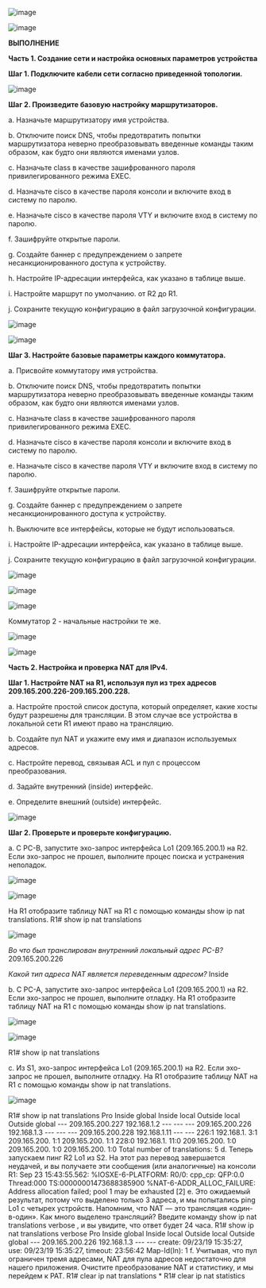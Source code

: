 ![image](https://github.com/user-attachments/assets/ea483d81-2287-4bd8-9fa5-71671b63cb7e)

![image](https://github.com/user-attachments/assets/944fa246-ed93-4b15-a2c9-6b26f2f48126)

**ВЫПОЛНЕНИЕ**

**Часть 1. Создание сети и настройка основных параметров устройства**

**Шаг 1. Подключите кабели сети согласно приведенной топологии.**

![image](https://github.com/user-attachments/assets/0a81172d-7d8d-44a0-a420-76cfca9ccf91)

**Шаг 2. Произведите базовую настройку маршрутизаторов.**

a.	Назначьте маршрутизатору имя устройства.

b.	Отключите поиск DNS, чтобы предотвратить попытки маршрутизатора неверно преобразовывать введенные команды таким образом, как будто они являются именами узлов.

c.	Назначьте class в качестве зашифрованного пароля привилегированного режима EXEC.

d.	Назначьте cisco в качестве пароля консоли и включите вход в систему по паролю.

e.	Назначьте cisco в качестве пароля VTY и включите вход в систему по паролю.

f.	Зашифруйте открытые пароли.

g.	Создайте баннер с предупреждением о запрете несанкционированного доступа к устройству.

h.	Настройте IP-адресации интерфейса, как указано в таблице выше.

i.	Настройте маршрут по умолчанию. от R2 до  R1.

j.	Сохраните текущую конфигурацию в файл загрузочной конфигурации.

![image](https://github.com/user-attachments/assets/db1222b3-b6ae-4f6d-9ee3-7bd989def2c6)

![image](https://github.com/user-attachments/assets/36a4196c-6574-474b-8581-a045ccc7b418)

**Шаг 3. Настройте базовые параметры каждого коммутатора.**

a.	Присвойте коммутатору имя устройства.

b.	Отключите поиск DNS, чтобы предотвратить попытки маршрутизатора неверно преобразовывать введенные команды таким образом, как будто они являются именами узлов.

c.	Назначьте class в качестве зашифрованного пароля привилегированного режима EXEC.

d.	Назначьте cisco в качестве пароля консоли и включите вход в систему по паролю.

e.	Назначьте cisco в качестве пароля VTY и включите вход в систему по паролю.

f.	Зашифруйте открытые пароли.

g.	Создайте баннер с предупреждением о запрете несанкционированного доступа к устройству.

h.	Выключите все интерфейсы, которые не будут использоваться.

i.	Настройте IP-адресации интерфейса, как указано в таблице выше.

j.	Сохраните текущую конфигурацию в файл загрузочной конфигурации.

![image](https://github.com/user-attachments/assets/755d3637-4d50-4c04-9629-829ef5e0c1fe)

![image](https://github.com/user-attachments/assets/fb64f236-52b3-463c-b1d6-c6de725771e2)

![image](https://github.com/user-attachments/assets/eae77027-4ebc-4ffa-bd5b-e867f9aa3ca7)

Коммутатор 2 - начальные настройки те же.

![image](https://github.com/user-attachments/assets/fc1524ab-a9d8-406c-8b71-6ad366198185)

![image](https://github.com/user-attachments/assets/1476f456-ecab-4bbc-8211-cfa6a1dabaa8)

**Часть 2. Настройка и проверка NAT для IPv4.**

**Шаг 1. Настройте NAT на R1, используя пул из трех адресов 209.165.200.226-209.165.200.228.**

a.	Настройте простой список доступа, который определяет, какие хосты будут разрешены для трансляции. В этом случае все устройства в локальной сети R1 имеют право на трансляцию.

b.	Создайте пул NAT и укажите ему имя и диапазон используемых адресов.

c.	Настройте перевод, связывая ACL и пул с процессом преобразования.

d.	Задайте внутренний (inside) интерфейс. 

e.	Определите внешний (outside) интерфейс.

![image](https://github.com/user-attachments/assets/9ba8ec02-366e-443b-a709-7ab43d0f54f9)

**Шаг 2. Проверьте и проверьте конфигурацию.**

a.	С PC-B,  запустите эхо-запрос интерфейса Lo1 (209.165.200.1) на R2. Если эхо-запрос не прошел, выполните процес поиска и устранения неполадок. 

![image](https://github.com/user-attachments/assets/83bd366b-7208-42e2-90a9-a2159091205c)

![image](https://github.com/user-attachments/assets/74d59700-78ee-4429-a05b-5f2396524362)

На R1 отобразите таблицу NAT на R1 с помощью команды show ip nat translations.    R1# show ip nat translations

![image](https://github.com/user-attachments/assets/9bec2367-1a5b-47e0-8abf-a46a275ab46b)

*Во что был транслирован внутренний локальный адрес PC-B?*  209.165.200.226

*Какой тип адреса NAT является переведенным адресом?* Inside

b.	С PC-A, запустите  эхо-запрос интерфейса Lo1 (209.165.200.1) на R2. Если эхо-запрос не прошел, выполните отладку. На R1 отобразите таблицу NAT на R1 с помощью команды show ip nat translations.

![image](https://github.com/user-attachments/assets/8ca78acf-4df5-4b07-b7e6-13a2ac8e34bf)

![image](https://github.com/user-attachments/assets/1a5bc56e-2e37-42a0-8f58-6d71581e0d72)

R1# show ip nat translations 

c.	Из S1, эхо-запрос интерфейса Lo1 (209.165.200.1) на R2. Если эхо-запрос не прошел, выполните отладку. На R1 отобразите таблицу NAT на R1 с помощью команды show ip nat translations.

![image](https://github.com/user-attachments/assets/c5824ec2-a166-4e7f-b2cd-f81f16d798d3)

R1# show ip nat translations
Pro Inside global Inside local Outside local Outside global
--- 209.165.200.227 192.168.1.2 --- ---
--- 209.165.200.226 192.168.1.3 --- ---
--- 209.165.200.228 192.168.1.11 --- ---
226:1 192.168.1. 3:1 209.165.200. 1:1 209.165.200. 1:1
228:0 192.168.1. 11:0 209.165.200. 1:0 209.165.200. 1:0 209.165.200. 1:0
Total number of translations: 5
d.	Теперь запускаем пинг R2 Lo1 из S2. На этот раз перевод завершается неудачей, и вы получаете эти сообщения (или аналогичные) на консоли R1:
Sep 23 15:43:55.562: %IOSXE-6-PLATFORM: R0/0: cpp_cp: QFP:0.0 Thread:000 TS:00000001473688385900 %NAT-6-ADDR_ALLOC_FAILURE: Address allocation failed; pool 1 may be exhausted [2]
e.	Это ожидаемый результат, потому что выделено только 3 адреса, и мы попытались ping Lo1 с четырех устройств. Напомним, что NAT — это трансляция «один-в-один». Как много выделено трансляций? Введите команду show ip nat translations verbose , и вы увидите, что ответ будет 24 часа.
R1# show ip nat translations verbose 
Pro Inside global Inside local Outside local Outside global
--- 209.165.200.226 192.168.1.3 --- ---
  create: 09/23/19 15:35:27, use: 09/23/19 15:35:27, timeout: 23:56:42
  Map-Id(In): 1
<output omitted>
f.	Учитывая, что пул ограничен тремя адресами, NAT для пула адресов недостаточно для нашего приложения. Очистите преобразование NAT и статистику, и мы перейдем к PAT.
R1# clear ip nat translations * 
R1# clear ip nat statistics 














